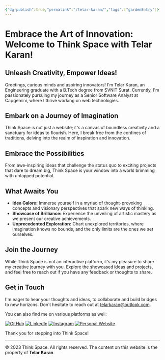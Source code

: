 ```yaml
---
{"dg-publish":true,"permalink":"/telar-karan/","tags":["gardenEntry"]}
---
```



# Embrace the Art of Innovation: Welcome to **Think Space** with Telar Karan!

## Unleash Creativity, Empower Ideas!

Greetings, curious minds and aspiring innovators! I'm Telar Karan, an Engineering graduate with a B.Tech degree from SVNIT Surat. Currently, I'm passionately pursuing my journey as a Senior Software Analyst at Capgemini, where I thrive working on web technologies.

## Embark on a Journey of Imagination

Think Space is not just a website; it's a canvas of boundless creativity and a sanctuary for ideas to flourish. Here, I break free from the confines of traditions, delving into the realm of inspiration and innovation.

## Embrace the Possibilities

From awe-inspiring ideas that challenge the status quo to exciting projects that dare to dream big, Think Space is your window into a world brimming with untapped potential.

## What Awaits You

- **Idea Galore:** Immerse yourself in a myriad of thought-provoking concepts and visionary perspectives that spark new ways of thinking.
- **Showcase of Brilliance:** Experience the unveiling of artistic mastery as we present our creative achievements.
- **Unprecedented Exploration:** Chart unexplored territories, where imagination knows no bounds, and the only limits are the ones we set ourselves.

## Join the Journey

While Think Space is not an interactive platform, it's my pleasure to share my creative journey with you. Explore the showcased ideas and projects, and feel free to reach out if you have any feedback or thoughts to share.

## Get in Touch

I'm eager to hear your thoughts and ideas, to collaborate and build bridges to new horizons. Don't hesitate to reach out at telarkaran@outlook.com.

You can also find me on various platforms as well:

[![GitHub](https://img.shields.io/badge/GitHub-%20View%20Profile-%23181717?style=for-the-badge&logo=github&logoColor=white)](https://github.com/telarkaran) [![LinkedIn](https://img.shields.io/badge/LinkedIn-%20Connect%20on%20LinkedIn-%230077B5?style=for-the-badge&logo=linkedin&logoColor=white)](https://linkedin.com/#) [![Instagram](https://img.shields.io/badge/Instagram-%20Follow%20on%20Instagram-%23E4405F?style=for-the-badge&logo=instagram&logoColor=white)](https://instagram.com/#) [![Personal Website](https://img.shields.io/badge/Personal%20Website-%20Visit%20Website-%234285F4?style=for-the-badge&logo=google-chrome&logoColor=white)](https://telarkaran.netlify.app)

Thank you for stepping into Think Space!

---
© 2023 Think Space. All rights reserved. The content on this website is the property of **Telar Karan**.
